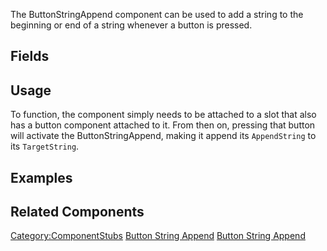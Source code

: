 <languages></languages> <translate>

The ButtonStringAppend component can be used to add a string to the
beginning or end of a string whenever a button is pressed.

## Fields

## Usage

To function, the component simply needs to be attached to a slot that
also has a button component attached to it. From then on, pressing that
button will activate the ButtonStringAppend, making it append its
`AppendString` to its `TargetString`.

## Examples

## Related Components

</translate>

[Category:ComponentStubs](Category:ComponentStubs "wikilink") [Button
String Append](Category:Components{{#translation:}} "wikilink") [Button
String
Append](Category:Components:Common_UI:Button_Interactions{{#translation:}} "wikilink")